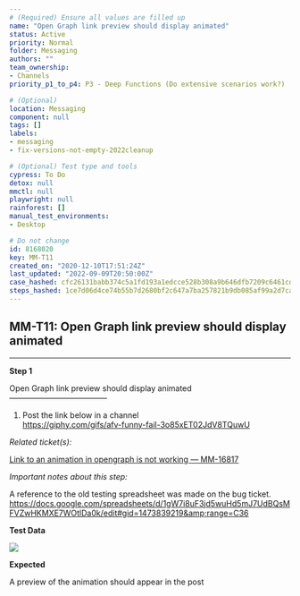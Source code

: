 ```yaml
---
# (Required) Ensure all values are filled up
name: "Open Graph link preview should display animated"
status: Active
priority: Normal
folder: Messaging
authors: ""
team_ownership: 
- Channels
priority_p1_to_p4: P3 - Deep Functions (Do extensive scenarios work?)

# (Optional)
location: Messaging
component: null
tags: []
labels: 
- messaging
- fix-versions-not-empty-2022cleanup

# (Optional) Test type and tools
cypress: To Do
detox: null
mmctl: null
playwright: null
rainforest: []
manual_test_environments: 
- Desktop

# Do not change
id: 8168020
key: MM-T11
created_on: "2020-12-10T17:51:24Z"
last_updated: "2022-09-09T20:50:00Z"
case_hashed: cfc26131babb374c5a1fd193a1edcce528b308a9b646dfb7209c6461cd2d4b241c2e5af70d3887c8a266f2fb917a7e5d
steps_hashed: 1ce7d06d4ce74b55b7d2680bf2c647a7ba257821b9db085af99a2d7ca295d3a83f70c0b372c845d7ff1efad100533636
---
```


<!-- (Auto-generated) Based on frontmatter's "key" and "name" -->

## MM-T11: Open Graph link preview should display animated

---

**Step 1**

Open Graph link preview should display animated\
–––––––––––––––––––––––––

1. Post the link below in a channel
   \
   <https://giphy.com/gifs/afv-funny-fail-3o85xET02JdV8TQuwU>

_Related ticket(s):_

[Link to an animation in opengraph is not working — MM-16817](https://mattermost.atlassian.net/browse/MM-16817)

_Important notes about this step:_

A reference to the old testing spreadsheet was made on the bug ticket.\
<https://docs.google.com/spreadsheets/d/1gW7i8uF3jd5wuHd5mJ7UdBQsMFVZwHKMXE7WOtlDa0k/edit#gid=1473839219&amp;range=C36>

**Test Data**

![](https://smartbear-tm4j-prod-us-west-2-attachment-rich-text.s3.us-west-2.amazonaws.com/embedded-f3277290f945470c4add5d21ef3dc7ca7b74388fc7152bfb6b99ae58c66a95a8-1607622760486-Screen+Shot+2020-12-10+at+9.51.47+AM.png)

**Expected**

A preview of the animation should appear in the post
